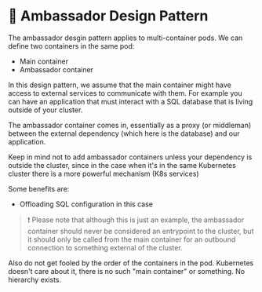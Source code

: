 # 🧩 Ambassador Design Pattern

The ambassador desgin pattern applies to multi-container pods. We can define two containers in the same pod:
- Main container
- Ambassador container

In this design pattern, we assume that the main container might have access to external services to communicate with them. For example you can have an application that must interact with a SQL database that is living outside of your cluster.

The ambassador container comes in, essentially as a proxy (or middleman) between the external dependency (which here is the database) and our application.

Keep in mind not to add ambassador containers unless your dependency is outside the cluster, since in the case when it's in the same Kubernetes cluster there is a more powerful mechanism (K8s services)

Some benefits are:
- Offloading SQL configuration in this case

> ❗️ Please note that although this is just an example, the ambassador container should never be considered an entrypoint to the cluster, but it should only be called from the main container for an outbound connection to something external of the cluster.

Also do not get fooled by the order of the containers in the pod. Kubernetes doesn't care about it, there is no such "main container" or something. No hierarchy exists.

